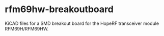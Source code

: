 # rfm69hw-breakoutboard
KiCAD files for a SMD breakout board for the HopeRF transceiver module RFM69H/RFM69HW.
